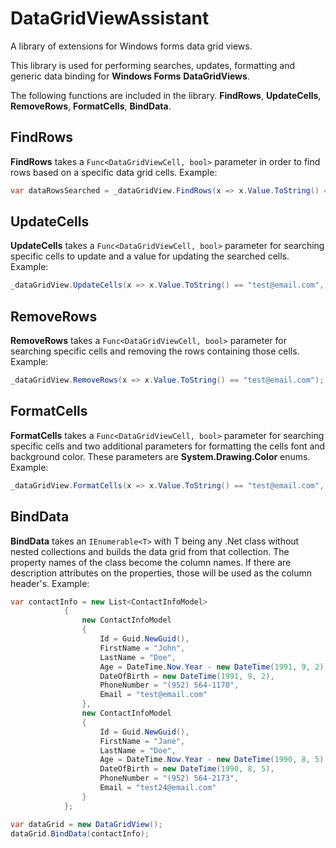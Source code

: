 # DataGridViewAssistant
A library of extensions for Windows forms data grid views.

This library is used for performing searches, updates, formatting and generic data binding for **Windows Forms** **DataGridViews**.

The following functions are included in the library. **FindRows**, **UpdateCells**, **RemoveRows**, **FormatCells**, **BindData**.

## FindRows
**FindRows** takes a ```Func<DataGridViewCell, bool>``` parameter in order to find rows based on a specific data grid cells.
Example:
```C#
var dataRowsSearched = _dataGridView.FindRows(x => x.Value.ToString() == "Grant");
```

## UpdateCells
**UpdateCells** takes a ```Func<DataGridViewCell, bool>``` parameter for searching specific cells to update and a value for updating the searched cells.
Example: 
```C#
_dataGridView.UpdateCells(x => x.Value.ToString() == "test@email.com", "ggtgivens24@gmail.com");
```

## RemoveRows
**RemoveRows** takes a ```Func<DataGridViewCell, bool>``` parameter for searching specific cells and removing the rows containing those cells.
Example:
```C#
_dataGridView.RemoveRows(x => x.Value.ToString() == "test@email.com");
```

## FormatCells
**FormatCells** takes a ```Func<DataGridViewCell, bool>``` parameter for searching specific cells and two additional parameters for formatting the cells font and background color. These parameters are **System.Drawing.Color** enums.
Example:
```C#
_dataGridView.FormatCells(x => x.Value.ToString() == "test@email.com", Color.White, Color.Red);
```

## BindData
**BindData** takes an ```IEnumerable<T>``` with T being any .Net class without nested collections and builds the data grid from that collection. The property names of the class become the column names. If there are description attributes on the properties, those will be used as the column header's.
Example:
```C#
var contactInfo = new List<ContactInfoModel>
            {
                new ContactInfoModel
                {
                    Id = Guid.NewGuid(),
                    FirstName = "John",
                    LastName = "Doe",
                    Age = DateTime.Now.Year - new DateTime(1991, 9, 2).Year,
                    DateOfBirth = new DateTime(1991, 9, 2),
                    PhoneNumber = "(952) 564-1170",
                    Email = "test@email.com"
                },
                new ContactInfoModel
                {
                    Id = Guid.NewGuid(),
                    FirstName = "Jane",
                    LastName = "Doe",
                    Age = DateTime.Now.Year - new DateTime(1990, 8, 5).Year,
                    DateOfBirth = new DateTime(1990, 8, 5),
                    PhoneNumber = "(952) 564-2173",
                    Email = "test24@email.com"
                }
            };

var dataGrid = new DataGridView();
dataGrid.BindData(contactInfo);
```


